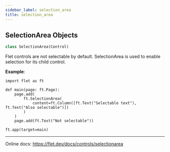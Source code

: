 ```yaml
---
sidebar_label: selection_area
title: selection_area
---
```


## SelectionArea Objects

```python
class SelectionArea(Control)
```

Flet controls are not selectable by default. SelectionArea is used to enable selection for its child control.

**Example**:

```
import flet as ft

def main(page: ft.Page):
    page.add(
        ft.SelectionArea(
            content=ft.Column([ft.Text("Selectable text"), ft.Text("Also selectable")])
        )
    )
    page.add(ft.Text("Not selectable"))

ft.app(target=main)
```
  
  -----
  
  Online docs: https://flet.dev/docs/controls/selectionarea

